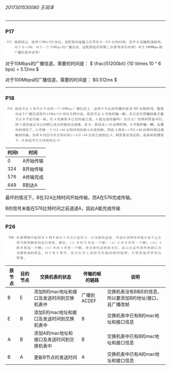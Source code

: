 ###### 2017301530080 王润泽

---

### P17

![](img/P17.png)

对于10Mbps的广播信道，需要的时间是： $ \frac{51200bit} {10 \times 10 ^ 6 bps} = 5.12ms $ 

 对于100Mbps的广播信道，需要的时间是： $0.512ms $ 

---

### P18

![](img/p18.png)



| 时间t | 时间      |
| ----- | --------- |
| 0     | A开始传输 |
| 324   | B开始传输 |
| 576   | A传输完成 |
| 649   | B到达A    |

最坏的情况下，B在324比特时间开始传输，而A在576完成传输。

B的信号未能在576比特时间之前道道A，因此A能完成传输

---

### P26

![](img/P26.png)

| 原节点 | 目的节点 | 交换机表的状态                             | 传输的帧的链路 | 说明                                                       |
| ------ | -------- | ------------------------------------------ | -------------- | ---------------------------------------------------------- |
| B      | E        | 添加B的mac地址和接口及发送时间到交换机表中 | 广播到ACDEF    | 交换机表没有B和E的信息，所以要添加B的地址/接口，且广播改帧 |
| E      | B        | 添加E的mac地址和接口及发送时间到交换机表中 | B              | 交换机表中已有B的mac地址和接口信息                         |
| A      | B        | 添加A的mac地址和接口及发送时间到交换机表中 | B              | 交换机表中已有B的mac地址和接口信息                         |
| B      | A        | 更新B节点的发送时间                        | A              | 交换机表中已有A的mac地址和接口信息                         |